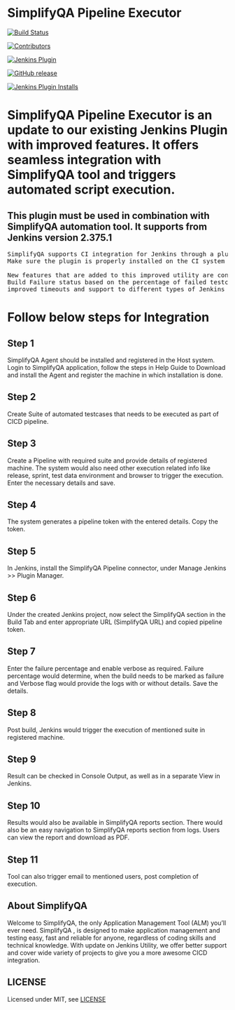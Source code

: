 # SimplifyQA Pipeline Executor

[![Build Status](https://ci.jenkins.io/job/Plugins/job/simplify-qa-connector-plugin/job/main/badge/icon)](https://ci.jenkins.io/job/Plugins/job/simplify-qa-connector-plugin/job/master/)

[![Contributors](https://img.shields.io/github/contributors/jenkinsci/simplify-qa-connector-plugin.svg)](https://github.com/jenkinsci/simplify-qa-connector-plugin/graphs/contributors)

[![Jenkins Plugin](https://img.shields.io/jenkins/plugin/v/simplify-qa-connector.svg)](https://plugins.jenkins.io/simplify-qa-connector)

[![GitHub release](https://img.shields.io/github/release/jenkinsci/simplify-qa-connector-plugin.svg?label=changelog)](https://github.com/jenkinsci/simplify-qa-connector-plugin/releases/latest)

[![Jenkins Plugin Installs](https://img.shields.io/jenkins/plugin/i/simplify-qa-connector.svg?color=blue)](https://plugins.jenkins.io/simplify-qa-connector)

# SimplifyQA Pipeline Executor is an update to our existing Jenkins Plugin with improved features. It offers seamless integration with SimplifyQA tool and triggers automated script execution.

## This plugin must be used in combination with SimplifyQA automation tool. It supports from Jenkins version 2.375.1

<pre>SimplifyQA supports CI integration for Jenkins through a plug-in.
Make sure the plugin is properly installed on the CI system before proceeding.

New features that are added to this improved utility are controlling the 
Build Failure status based on the percentage of failed testcases, 
improved timeouts and support to different types of Jenkins project.</pre>

# Follow below steps for Integration

## Step 1

SimplifyQA Agent should be installed and registered in the Host system. Login to SimplifyQA application, follow the steps in Help Guide to Download and install the Agent and register the machine in which installation is done.

## Step 2

Create Suite of automated testcases that needs to be executed as part of CICD pipeline.

## Step 3

Create a Pipeline with required suite and provide details of registered machine. The system would also need other execution related info like release, sprint, test data environment and browser to trigger the execution. Enter the necessary details and save.

## Step 4

The system generates a pipeline token with the entered details. Copy the token.

## Step 5

In Jenkins, install the SimplifyQA Pipeline connector, under Manage Jenkins >> Plugin Manager.

## Step 6

Under the created Jenkins project, now select the SimplifyQA section in the Build Tab and enter appropriate URL (SimplifyQA URL) and copied pipeline token.

## Step 7

Enter the failure percentage and enable verbose as required. Failure percentage would determine, when the build needs to be marked as failure and Verbose flag would provide the logs with or without details. Save the details.

## Step 8

Post build, Jenkins would trigger the execution of mentioned suite in registered machine.

## Step 9

Result can be checked in Console Output, as well as in a separate View in Jenkins.

## Step 10

Results would also be available in SimplifyQA reports section. There would also be an easy navigation to SimplifyQA reports section from logs. Users can view the report and download as PDF.

## Step 11

Tool can also trigger email to mentioned users, post completion of execution.

## About SimplifyQA

Welcome to SimplifyQA, the only Application Management Tool (ALM) you’ll ever need. SimplifyQA , is designed to make application management and testing easy, fast and reliable for anyone, regardless of coding skills and technical knowledge. With update on Jenkins Utility, we offer better support and cover wide variety of projects to give you a more awesome CICD integration.

## LICENSE

Licensed under MIT, see [LICENSE](LICENSE.md)
